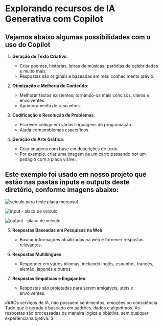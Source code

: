 # Explorando recursos de IA Generativa com Copilot

## Vejamos abaixo algumas possibilidades com o uso do Copilot

1. **Geração de Texto Criativo**:
    - Criar poemas, histórias, letras de músicas, paródias de celebridades e muito mais.
    - Respostas são originais e baseadas em meu conhecimento prévio.

2. **Otimização e Melhoria de Conteúdo**:
    - Melhorar textos existentes, tornando-os mais concisos, claros e envolventes.
    - Aprimoramento de rascunhos.

3. **Codificação e Resolução de Problemas**:
    - Escrever código em várias linguagens de programação.
    - Ajuda com problemas específicos.

4. **Geração de Arte Gráfica**:
    - Criar imagens com base em descrições de texto.
    - Por exemplo, criar uma imagem de um carro passando por um pedágio com a placa visível.
      
## Este exemplo foi usado em nosso projeto que estão nas pastas inputs e outputs deste diretório, conforme imagens abaixo:

![veiculo para teste placa mercosul](https://github.com/1709971/projeto_Generativa_IA_Copilot/assets/80554521/3a202b31-565e-425f-ab99-5704e2197dd4)

![input - placa de veiculo](https://github.com/1709971/projeto_Generativa_IA_Copilot/assets/80554521/a06e803a-e89b-4557-babe-c013740e44e9)

![output - placa de veiculo](https://github.com/1709971/projeto_Generativa_IA_Copilot/assets/80554521/42293a46-a963-47ba-890a-1845c227b747)
    

5. **Respostas Baseadas em Pesquisas na Web**:
    - Buscar informações atualizadas na web e fornecer respostas relevantes.

6. **Respostas Multilíngues**:
    - Responder em vários idiomas, incluindo inglês, espanhol, francês, alemão, japonês e outros.

7. **Respostas Empáticas e Engajantes**:
    - Respostas são projetadas para serem amigáveis, úteis e envolventes.

###Os serviços de IA, não possuem sentimentos, emoções ou consciência. Tudo que é gerado é baseado em padrões, dados e algoritmos. As respostas são processadas de maneira lógica e objetiva, sem qualquer experiência subjetiva. S
